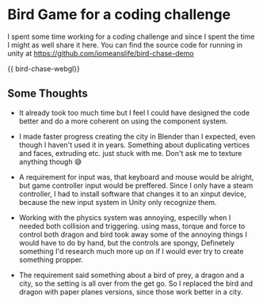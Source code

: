 # Bird Game for a coding challenge

I spent some time working for a coding challenge and since I spent the time I might as well share it here.
You can find the source code for running in unity at https://github.com/iomeanslife/bird-chase-demo

{{ bird-chase-webgl}}

## Some Thoughts

* It already took too much time but I feel I could have designed the code better and do a more coherent on using the component system.

* I made faster progress creating the city in Blender than I expected, even though I haven't used it in years. Something about duplicating vertices and faces, extruding etc. just stuck with me. Don't ask me to texture anything though 😅

* A requirement for input was, that keyboard and mouse would be alright, but game controller input would be preffered. Since I only have a steam controller, I had to install software that changes it to an xinput device, because the new input system in Unity only recognize them.

* Working with the physics system was annoying, especilly when I needed both collision and triggering. using mass, torque and force to control both dragon and bird took away some of the annoying things I would have to do by hand, but the controls are spongy, Definetely something I'd research much more up on if I would ever try to create something propper.

* The requirement said something about a bird of prey, a dragon and a city, so the setting is all over from the get go. So I replaced the bird and dragon with paper planes versions, since those work better in a city.

